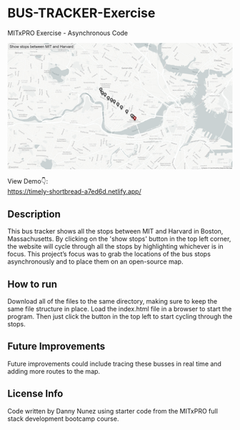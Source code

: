 # BUS-TRACKER-Exercise
MITxPRO Exercise - Asynchronous Code

<img src= "screenshotBusTracker.png" width='600'/>

View Demo👇: <br />
https://timely-shortbread-a7ed6d.netlify.app/

## Description
This bus tracker shows all the stops between MIT and Harvard in Boston, Massachusetts. By clicking on the 'show stops' button in the top left corner, the website will cycle through all the stops by highlighting whichever is in focus. This project’s focus was to grab the locations of the bus stops asynchronously and to place them on an open-source map.

## How to run
Download all of the files to the same directory, making sure to keep the same file structure in place. Load the index.html file in a browser to start the program. Then just click the button in the top left to start cycling through the stops.

## Future Improvements
Future improvements could include tracing these busses in real time and adding more routes to the map.

## License Info
Code written by Danny Nunez using starter code from the MITxPRO full stack development bootcamp course.
